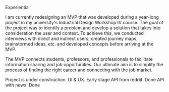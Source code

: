 Experientia

I am currently redesigning an MVP that was developed during a year-long project in my university's Industrial Design Workshop IV course. 
The goal of the project was to identify a problem and develop a solution that takes into consideration the user and context. To achieve this, we conducted 
interviews with direct and indirect users, created journey maps, brainstormed ideas, etc. and developed concepts before arriving at the MVP.

The MVP connects students, professors, and professionals to facilitate information sharing and job opportunities. Our ultimate aim is to simplify the 
process of finding the right career and connecting with the job market.


Project is under construction.
UI & UX. Early stage
API from reddit. Done
API with news. Done
